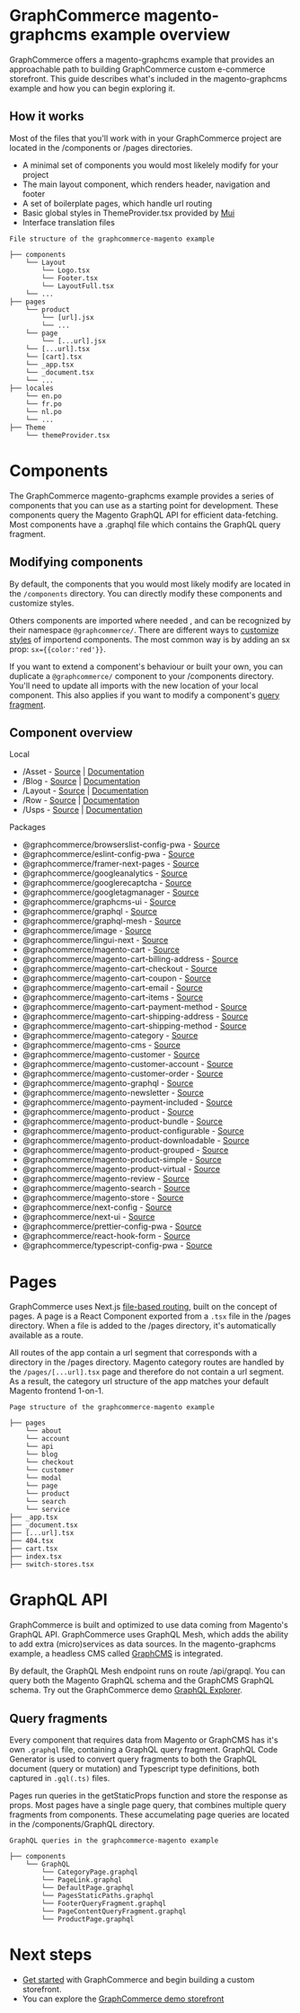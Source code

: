 # GraphCommerce magento-graphcms example overview

GraphCommerce offers a magento-graphcms example that provides an approachable
path to building GraphCommerce custom e-commerce storefront. This guide
describes what's included in the magento-graphcms example and how you can begin
exploring it.

## How it works

Most of the files that you'll work with in your GraphCommerce project are
located in the /components or /pages directories.

- A minimal set of components you would most likelely modify for your project
- The main layout component, which renders header, navigation and footer
- A set of boilerplate pages, which handle url routing
- Basic global styles in ThemeProvider.tsx provided by
  [Mui](https://mui.com/customization/default-theme/)
- Interface translation files

```
File structure of the graphcommerce-magento example

├── components
    └── Layout
        └── Logo.tsx
        └── Footer.tsx
        └── LayoutFull.tsx
    └── ...
├── pages
    └── product
        └── [url].jsx
        └── ...
    └── page
        └── [...url].jsx
    └── [...url].tsx
    └── [cart].tsx
    └── _app.tsx
    └── _document.tsx
    └── ...
├── locales
    └── en.po
    └── fr.po
    └── nl.po
    └── ...
├── Theme
    └── themeProvider.tsx
```

# Components

The GraphCommerce magento-graphcms example provides a series of components that
you can use as a starting point for development. These components query the
Magento GraphQL API for efficient data-fetching. Most components have a .graphql
file which contains the GraphQL query fragment.

## Modifying components

By default, the components that you would most likely modify are located in the
`/components` directory. You can directly modify these components and customize
styles.

Others components are imported where needed , and can be recognized by their
namespace `@graphcommerce/`. There are different ways to
[customize styles](https://mui.com/customization/how-to-customize/) of importend
components. The most common way is by adding an sx prop: `sx={{color:'red'}}`.

If you want to extend a component's behaviour or built your own, you can
duplicate a `@graphcommerce/` component to your /components directory. You'll
need to update all imports with the new location of your local component. This
also applies if you want to modify a component's [query fragment]().

## Component overview

Local

- /Asset - [Source]() | [Documentation]()
- /Blog - [Source]() | [Documentation]()
- /Layout - [Source]() | [Documentation]()
- /Row - [Source]() | [Documentation]()
- /Usps - [Source]() | [Documentation]()

Packages

- @graphcommerce/browserslist-config-pwa - [Source]()
- @graphcommerce/eslint-config-pwa - [Source]()
- @graphcommerce/framer-next-pages - [Source]()
- @graphcommerce/googleanalytics - [Source]()
- @graphcommerce/googlerecaptcha - [Source]()
- @graphcommerce/googletagmanager - [Source]()
- @graphcommerce/graphcms-ui - [Source]()
- @graphcommerce/graphql - [Source]()
- @graphcommerce/graphql-mesh - [Source]()
- @graphcommerce/image - [Source]()
- @graphcommerce/lingui-next - [Source]()
- @graphcommerce/magento-cart - [Source]()
- @graphcommerce/magento-cart-billing-address - [Source]()
- @graphcommerce/magento-cart-checkout - [Source]()
- @graphcommerce/magento-cart-coupon - [Source]()
- @graphcommerce/magento-cart-email - [Source]()
- @graphcommerce/magento-cart-items - [Source]()
- @graphcommerce/magento-cart-payment-method - [Source]()
- @graphcommerce/magento-cart-shipping-address - [Source]()
- @graphcommerce/magento-cart-shipping-method - [Source]()
- @graphcommerce/magento-category - [Source]()
- @graphcommerce/magento-cms - [Source]()
- @graphcommerce/magento-customer - [Source]()
- @graphcommerce/magento-customer-account - [Source]()
- @graphcommerce/magento-customer-order - [Source]()
- @graphcommerce/magento-graphql - [Source]()
- @graphcommerce/magento-newsletter - [Source]()
- @graphcommerce/magento-payment-included - [Source]()
- @graphcommerce/magento-product - [Source]()
- @graphcommerce/magento-product-bundle - [Source]()
- @graphcommerce/magento-product-configurable - [Source]()
- @graphcommerce/magento-product-downloadable - [Source]()
- @graphcommerce/magento-product-grouped - [Source]()
- @graphcommerce/magento-product-simple - [Source]()
- @graphcommerce/magento-product-virtual - [Source]()
- @graphcommerce/magento-review - [Source]()
- @graphcommerce/magento-search - [Source]()
- @graphcommerce/magento-store - [Source]()
- @graphcommerce/next-config - [Source]()
- @graphcommerce/next-ui - [Source]()
- @graphcommerce/prettier-config-pwa - [Source]()
- @graphcommerce/react-hook-form - [Source]()
- @graphcommerce/typescript-config-pwa - [Source]()

# Pages

GraphCommerce uses Next.js
[file-based routing](https://nextjs.org/docs/routing/introduction), built on the
concept of pages. A page is a React Component exported from a `.tsx` file in the
/pages directory. When a file is added to the /pages directory, it's
automatically available as a route.

All routes of the app contain a url segment that corresponds with a directory in
the /pages directory. Magento category routes are handled by the
`/pages/[...url].tsx` page and therefore do not contain a url segment. As a
result, the category url structure of the app matches your default Magento
frontend 1-on-1.

```
Page structure of the graphcommerce-magento example

├── pages
    └── about
    └── account
    └── api
    └── blog
    └── checkout
    └── customer
    └── modal
    └── page
    └── product
    └── search
    └── service
├── _app.tsx
├── _document.tsx
├── [...url].tsx
├── 404.tsx
├── cart.tsx
├── index.tsx
├── switch-stores.tsx
```

# GraphQL API

GraphCommerce is built and optimized to use data coming from Magento's GraphQL
API. GraphCommerce uses GraphQL Mesh, which adds the ability to add extra
(micro)services as data sources. In the magento-graphcms example, a headless CMS
called [GraphCMS]() is integrated.

By default, the GraphQL Mesh endpoint runs on route /api/grapql. You can query
both the Magento GraphQL schema and the GraphCMS GraphQL schema. Try out the
GraphCommerce demo
[GraphQL Explorer](https://graphcommerce.vercel.app/api/graphql).

## Query fragments

Every component that requires data from Magento or GraphCMS has it's own
`.graphql` file, containing a GraphQL query fragment. GraphQL Code Generator is
used to convert query fragments to both the GraphQL document (query or mutation)
and Typescript type definitions, both captured in `.gql(.ts)` files.

Pages run queries in the getStaticProps function and store the response as
props. Most pages have a single page query, that combines multiple query
fragments from components. These accumelating page queries are located in the
/components/GraphQL directory.

```
GraphQL queries in the graphcommerce-magento example

├── components
    └── GraphQL
        └── CategoryPage.graphql
        └── PageLink.graphql
        └── DefaultPage.graphql
        └── PagesStaticPaths.graphql
        └── FooterQueryFragment.graphql
        └── PageContentQueryFragment.graphql
        └── ProductPage.graphql
```

# Next steps

- [Get started]() with GraphCommerce and begin building a custom storefront.
- You can explore the
  [GraphCommerce demo storefront](https://graphcommerce.vercel.app/)
